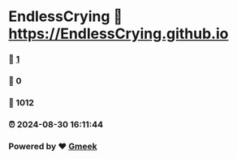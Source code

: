 # EndlessCrying :link: https://EndlessCrying.github.io 
### :page_facing_up: [1](https://EndlessCrying.github.io/tag.html) 
### :speech_balloon: 0 
### :hibiscus: 1012 
### :alarm_clock: 2024-08-30 16:11:44 
### Powered by :heart: [Gmeek](https://github.com/Meekdai/Gmeek)
